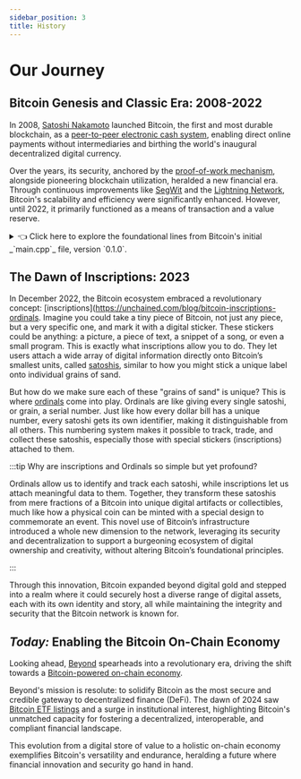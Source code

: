 ```yaml
---
sidebar_position: 3
title: History
---
```


# Our Journey

## Bitcoin Genesis and Classic Era: 2008-2022

In 2008, [Satoshi Nakamoto](https://en.wikipedia.org/wiki/Satoshi_Nakamoto) launched Bitcoin, the first and most durable blockchain, as a [peer-to-peer electronic cash system](https://bitcoin.org/bitcoin.pdf), enabling direct online payments without intermediaries and birthing the world's inaugural decentralized digital currency.

Over the years, its security, anchored by the [proof-of-work mechanism](https://academy.binance.com/en/articles/proof-of-work-explained), alongside pioneering blockchain utilization, heralded a new financial era. Through continuous improvements like [SegWit](https://en.wikipedia.org/wiki/SegWit) and the [Lightning Network](https://en.wikipedia.org/wiki/Lightning_Network), Bitcoin's scalability and efficiency were significantly enhanced. However, until 2022, it primarily functioned as a means of transaction and a value reserve.

<div class="section-summary">
</div>
<details>
<summary>👈 Click here to explore the foundational lines from Bitcoin's initial _`main.cpp`_ file, version `0.1.0`.</summary>

```jsx
#include "headers.h"
#include "db.h"
#include "net.h"
#include "init.h"
#include <iostream>
#include <fstream>

using namespace std;

// DB_ENV* dbenv;
unsigned int nWalletDBUpdated;

//////////////////////////////////////////////////////////////////////////////
//
// Shutdown
//

void Shutdown(void* parg)
{
    static CCriticalSection cs_Shutdown;
    {
        LOCK(cs_Shutdown);
        printf("Shutdown : In progress...\n");
        static bool fTaken;
        if (fTaken) return;
        fTaken = true;
    }
    ...
    // Note: This is just the beginning portion of the shutdown function and the entire file.
}

}
```

</details>

## The Dawn of Inscriptions: 2023

In December 2022, the Bitcoin ecosystem embraced a revolutionary concept: [inscriptions](https://unchained.com/blog/bitcoin-inscriptions-ordinals. Imagine you could take a tiny piece of Bitcoin, not just any piece, but a very specific one, and mark it with a digital sticker. These stickers could be anything: a picture, a piece of text, a snippet of a song, or even a small program. This is exactly what inscriptions allow you to do. They let users attach a wide array of digital information directly onto Bitcoin’s smallest units, called [satoshis](https://investopedia.com/terms/s/satoshi.asp), similar to how you might stick a unique label onto individual grains of sand.

But how do we make sure each of these "grains of sand" is unique? This is where [ordinals](https://unchained.com/blog/bitcoin-inscriptions-ordinals) come into play. Ordinals are like giving every single satoshi, or grain, a serial number. Just like how every dollar bill has a unique number, every satoshi gets its own identifier, making it distinguishable from all others. This numbering system makes it possible to track, trade, and collect these satoshis, especially those with special stickers (inscriptions) attached to them.

:::tip Why are inscriptions and Ordinals so simple but yet profound?

Ordinals allow us to identify and track each satoshi, while inscriptions let us attach meaningful data to them. Together, they transform these satoshis from mere fractions of a Bitcoin into unique digital artifacts or collectibles, much like how a physical coin can be minted with a special design to commemorate an event. This novel use of Bitcoin’s infrastructure introduced a whole new dimension to the network, leveraging its security and decentralization to support a burgeoning ecosystem of digital ownership and creativity, without altering Bitcoin’s foundational principles.

:::

Through this innovation, Bitcoin expanded beyond digital gold and stepped into a realm where it could securely host a diverse range of digital assets, each with its own identity and story, all while maintaining the integrity and security that the Bitcoin network is known for.

## _Today:_ Enabling the Bitcoin On-Chain Economy

Looking ahead, [Beyond](https://beyond.tech) spearheads into a revolutionary era, driving the shift towards a [Bitcoin-powered on-chain economy](https://app.beyond.tech).

Beyond's mission is resolute: to solidify Bitcoin as the most secure and credible gateway to decentralized finance (DeFi). The dawn of 2024 saw [Bitcoin ETF listings](https://justetf.com/en/how-to/invest-in-bitcoin.html) and a surge in institutional interest, highlighting Bitcoin's unmatched capacity for fostering a decentralized, interoperable, and compliant financial landscape.

This evolution from a digital store of value to a holistic on-chain economy exemplifies Bitcoin's versatility and endurance, heralding a future where financial innovation and security go hand in hand.
